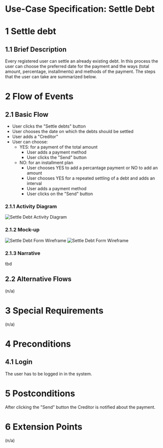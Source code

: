 # Use-Case Specification: Settle Debt

# 1 Settle debt

## 1.1 Brief Description
Every registered user can settle an already existing debt. In this process the user can choose the preferred date for the payment and the ways (total amount, percentage, installments) and methods of the payment.  The steps that the user can take are summarized below.

# 2 Flow of Events
## 2.1 Basic Flow
- User clicks the "Settle debts" button
- User chooses the date on which the debts should be settled
- User adds a "Creditor"
- User can choose:
    - YES: for a payment of the total amount
        - User adds a payment method
        - User clicks the "Send" button
    - NO: for an installment plan
        - User chooses YES to add a percantage payment or NO to add an amount
        - User chooses YES for a repeated settling of a debt and adds an interval
        - User adds a payment method
        - User clicks on the "Send" button
         

### 2.1.1 Activity Diagram
![Settle Debt Activity Diagram](https://drive.google.com/uc?id=1OZ6hb4l8F73X_CataX6k-0ZrXDKe_JKk)

### 2.1.2 Mock-up
![Settle Debt Form Wireframe](https://drive.google.com/uc?export=view&id=18GRL3ohwHzcj49IWHT-qlza3aiqrswio)
![Settle Debt Form Wireframe](https://drive.google.com/uc?export=view&id=141tXRj1AFzHB91tjAPL2s6FFdO2xe3z1)

### 2.1.3 Narrative
tbd

## 2.2 Alternative Flows
(n/a)

# 3 Special Requirements
(n/a)

# 4 Preconditions
## 4.1 Login
The user has to be logged in in the system.

# 5 Postconditions
After clicking the "Send" button the Creditor is notified about the payment. 
 
# 6 Extension Points
(n/a)